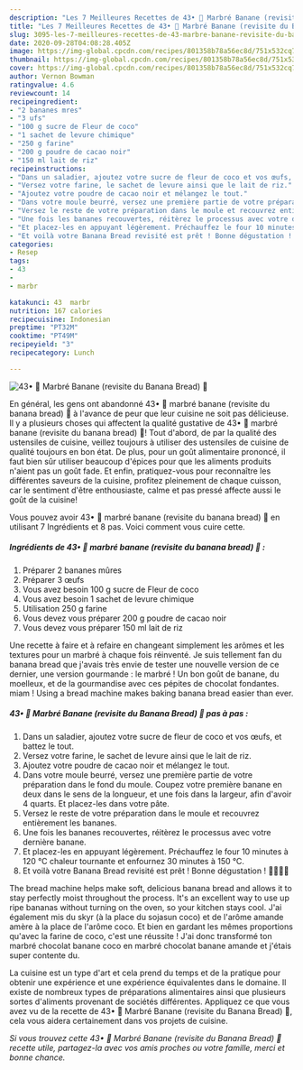 ```yaml
---
description: "Les 7 Meilleures Recettes de 43• 🍌 Marbré Banane (revisite du Banana Bread) 🍞"
title: "Les 7 Meilleures Recettes de 43• 🍌 Marbré Banane (revisite du Banana Bread) 🍞"
slug: 3095-les-7-meilleures-recettes-de-43-marbre-banane-revisite-du-banana-bread
date: 2020-09-28T04:08:28.405Z
image: https://img-global.cpcdn.com/recipes/801358b78a56ec8d/751x532cq70/43•-🍌-marbre-banane-revisite-du-banana-bread-🍞-photo-principale-de-la-recette.jpg
thumbnail: https://img-global.cpcdn.com/recipes/801358b78a56ec8d/751x532cq70/43•-🍌-marbre-banane-revisite-du-banana-bread-🍞-photo-principale-de-la-recette.jpg
cover: https://img-global.cpcdn.com/recipes/801358b78a56ec8d/751x532cq70/43•-🍌-marbre-banane-revisite-du-banana-bread-🍞-photo-principale-de-la-recette.jpg
author: Vernon Bowman
ratingvalue: 4.6
reviewcount: 14
recipeingredient:
- "2 bananes mres"
- "3 ufs"
- "100 g sucre de Fleur de coco"
- "1 sachet de levure chimique"
- "250 g farine"
- "200 g poudre de cacao noir"
- "150 ml lait de riz"
recipeinstructions:
- "Dans un saladier, ajoutez votre sucre de fleur de coco et vos œufs, et battez le tout."
- "Versez votre farine, le sachet de levure ainsi que le lait de riz."
- "Ajoutez votre poudre de cacao noir et mélangez le tout."
- "Dans votre moule beurré, versez une première partie de votre préparation dans le fond du moule. Coupez votre première banane en deux dans le sens de la longueur, et une fois dans la largeur, afin d&#39;avoir 4 quarts. Et placez-les dans votre pâte."
- "Versez le reste de votre préparation dans le moule et recouvrez entièrement les bananes."
- "Une fois les bananes recouvertes, réitèrez le processus avec votre dernière banane."
- "Et placez-les en appuyant légèrement. Préchauffez le four 10 minutes à 120 °C chaleur tournante et enfournez 30 minutes à 150 °C."
- "Et voilà votre Banana Bread revisité est prêt ! Bonne dégustation ! 💪🏽🍌🍞"
categories:
- Resep
tags:
- 43
- 
- marbr

katakunci: 43  marbr 
nutrition: 167 calories
recipecuisine: Indonesian
preptime: "PT32M"
cooktime: "PT49M"
recipeyield: "3"
recipecategory: Lunch

---
```



![43• 🍌 Marbré Banane (revisite du Banana Bread) 🍞](https://img-global.cpcdn.com/recipes/801358b78a56ec8d/751x532cq70/43•-🍌-marbre-banane-revisite-du-banana-bread-🍞-photo-principale-de-la-recette.jpg)

En général, les gens ont abandonné 43• 🍌 marbré banane (revisite du banana bread) 🍞 à l'avance de peur que leur cuisine ne soit pas délicieuse. Il y a plusieurs choses qui affectent la qualité gustative de 43• 🍌 marbré banane (revisite du banana bread) 🍞! Tout d'abord, de par la qualité des ustensiles de cuisine, veillez toujours à utiliser des ustensiles de cuisine de qualité toujours en bon état. De plus, pour un goût alimentaire prononcé, il faut bien sûr utiliser beaucoup d'épices pour que les aliments produits n'aient pas un goût fade. Et enfin, pratiquez-vous pour reconnaître les différentes saveurs de la cuisine, profitez pleinement de chaque cuisson, car le sentiment d'être enthousiaste, calme et pas pressé affecte aussi le goût de la cuisine!

<!--inarticleads1-->

Vous pouvez avoir 43• 🍌 marbré banane (revisite du banana bread) 🍞 en utilisant 7 Ingrédients et 8 pas. Voici comment vous cuire cette.

##### Ingrédients de 43• 🍌 marbré banane (revisite du banana bread) 🍞 :

1. Préparer 2 bananes mûres
1. Préparer 3 œufs
1. Vous avez besoin 100 g sucre de Fleur de coco
1. Vous avez besoin 1 sachet de levure chimique
1. Utilisation 250 g farine
1. Vous devez vous préparer 200 g poudre de cacao noir
1. Vous devez vous préparer 150 ml lait de riz


Une recette à faire et à refaire en changeant simplement les arômes et les textures pour un marbré à chaque fois réinventé. Je suis tellement fan du banana bread que j&#39;avais très envie de tester une nouvelle version de ce dernier, une version gourmande : le marbré ! Un bon goût de banane, du moelleux, et de la gourmandise avec ces pépites de chocolat fondantes. miam ! Using a bread machine makes baking banana bread easier than ever. 

<!--inarticleads2-->

##### 43• 🍌 Marbré Banane (revisite du Banana Bread) 🍞 pas à pas :

1. Dans un saladier, ajoutez votre sucre de fleur de coco et vos œufs, et battez le tout.
1. Versez votre farine, le sachet de levure ainsi que le lait de riz.
1. Ajoutez votre poudre de cacao noir et mélangez le tout.
1. Dans votre moule beurré, versez une première partie de votre préparation dans le fond du moule. Coupez votre première banane en deux dans le sens de la longueur, et une fois dans la largeur, afin d&#39;avoir 4 quarts. Et placez-les dans votre pâte.
1. Versez le reste de votre préparation dans le moule et recouvrez entièrement les bananes.
1. Une fois les bananes recouvertes, réitèrez le processus avec votre dernière banane.
1. Et placez-les en appuyant légèrement. Préchauffez le four 10 minutes à 120 °C chaleur tournante et enfournez 30 minutes à 150 °C.
1. Et voilà votre Banana Bread revisité est prêt ! Bonne dégustation ! 💪🏽🍌🍞


The bread machine helps make soft, delicious banana bread and allows it to stay perfectly moist throughout the process. It&#39;s an excellent way to use up ripe bananas without turning on the oven, so your kitchen stays cool. J&#39;ai également mis du skyr (à la place du sojasun coco) et de l&#39;arôme amande amère à la place de l&#39;arôme coco. Et bien en gardant les mêmes proportions qu&#39;avec la farine de coco, c&#39;est une réussite ! J&#39;ai donc transformé ton marbré chocolat banane coco en marbré chocolat banane amande et j&#39;étais super contente du. 

<!--inarticleads1-->

<p>
La cuisine est un type d'art et cela prend du temps et de la pratique pour obtenir une expérience et une expérience équivalentes dans le domaine. Il existe de nombreux types de préparations alimentaires ainsi que plusieurs sortes d'aliments provenant de sociétés différentes. Appliquez ce que vous avez vu de la recette de 43• 🍌 Marbré Banane (revisite du Banana Bread) 🍞, cela vous aidera certainement dans vos projets de cuisine.
</p>

<p>
<i>Si vous trouvez cette 43• 🍌 Marbré Banane (revisite du Banana Bread) 🍞 recette utile, partagez-la avec vos amis proches ou votre famille, merci et bonne chance.</i>
</p>
